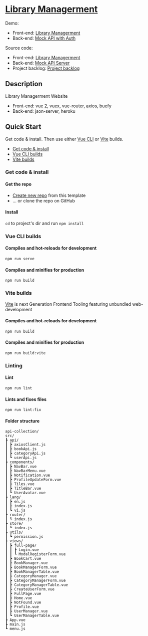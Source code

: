 # [Library Managerment](https://github.com/nhim411/vue-library-managerment)
Demo:
- Front-end: [Library Managerment](https://vue-library-managerment.vercel.app/login)
- Back-end: [Mock API with Auth](https://mock-api-2.herokuapp.com/)

Source code:
- Front-end: [Library Managerment](https://github.com/nhim411/vue-library-managerment)
- Back-end: [Mock API Server](https://github.com/nhim411/mock-api-jwt-json-server)
- Project backlog: [Project backlog](https://docs.google.com/spreadsheets/d/1CwKm7DWyvOA_mvVzEZnbPoLYO4Y0va0vv6bpdztSXqw/edit?usp=sharing)

## Description
Library Managerment Website
- Front-end: vue 2, vuex, vue-router, axios, buefy
- Back-end: json-server, heroku

## Quick Start

Get code & install. Then use either [Vue CLI](#vue-cli-builds) or [Vite](#vite-builds) builds.

* [Get code & install](#get-code--install)
* [Vue CLI builds](#vue-cli-builds)
* [Vite builds](#vite-builds)

### Get code & install

#### Get the repo

* [Create new repo](https://github.com/nhim411) from this template
* &hellip; or clone the repo on GitHub

#### Install

`cd` to project's dir and run `npm install`

### Vue CLI builds

#### Compiles and hot-reloads for development
```
npm run serve
```

#### Compiles and minifies for production
```
npm run build
```

### Vite builds

[Vite](https://vitejs.dev) is next Generation Frontend Tooling featuring unbundled web-development

#### Compiles and hot-reloads for development
```
npm run build
```

#### Compiles and minifies for production
```
npm run build:vite
```

### Linting

#### Lint
```
npm run lint
```

#### Lints and fixes files

```
npm run lint:fix
```

#### Folder structure

```
api-collection/
src/
┣ api/
┃ ┣ axiosClient.js
┃ ┣ bookApi.js
┃ ┣ categoryApi.js
┃ ┗ userApi.js
┣ components/
┃ ┣ NavBar.vue
┃ ┣ NavBarMenu.vue
┃ ┣ Notification.vue
┃ ┣ ProfileUpdateForm.vue
┃ ┣ Tiles.vue
┃ ┣ TitleBar.vue
┃ ┗ UserAvatar.vue
┣ lang/
┃ ┣ en.js
┃ ┣ index.js
┃ ┗ vi.js
┣ router/
┃ ┗ index.js
┣ store/
┃ ┗ index.js
┣ utils/
┃ ┗ permission.js
┣ views/
┃ ┣ full-page/
┃ ┃ ┣ Login.vue
┃ ┃ ┗ ModalRegisterForm.vue
┃ ┣ BookCart.vue
┃ ┣ BookManager.vue
┃ ┣ BookManagerForm.vue
┃ ┣ BookManagerTable.vue
┃ ┣ CategoryManager.vue
┃ ┣ CategoryManagerForm.vue
┃ ┣ CategoryManagerTable.vue
┃ ┣ CreateUserForm.vue
┃ ┣ FullPage.vue
┃ ┣ Home.vue
┃ ┣ NotFound.vue
┃ ┣ Profile.vue
┃ ┣ UserManager.vue
┃ ┗ UserManagerTable.vue
┣ App.vue
┣ main.js
┗ menu.js
```